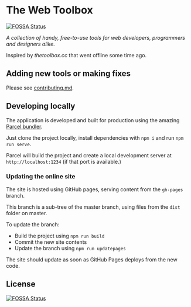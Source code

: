 # The Web Toolbox
[![FOSSA Status](https://app.fossa.io/api/projects/git%2Bgithub.com%2FToshNeox%2Fwebtoolbox.svg?type=shield)](https://app.fossa.io/projects/git%2Bgithub.com%2FToshNeox%2Fwebtoolbox?ref=badge_shield)

_A collection of handy, free-to-use tools for web developers, programmers and designers alike._

Inspired by _thetoolbox.cc_ that went offline some time ago.

## Adding new tools or making fixes
Please see [contributing.md](https://github.com/ToshNeox/webtoolbox/blob/master/CONTRIBUTING.md).

## Developing locally
The application is developed and built for production using the amazing [Parcel bundler](https://github.com/parcel-bundler/parcel).

Just clone the project locally, install dependencies with `npm i` and run `npm run serve`.

Parcel will build the project and create a local development server at `http://localhost:1234` (if that port is available.)

### Updating the online site
The site is hosted using GitHub pages, serving content from the `gh-pages` branch.

This branch is a sub-tree of the master branch, using files from the `dist` folder on master.

To update the branch:

- Build the project using `npm run build`
- Commit the new site contents
- Update the branch using `npm run updatepages`

The site should update as soon as GitHub Pages deploys from the new code.


## License
[![FOSSA Status](https://app.fossa.io/api/projects/git%2Bgithub.com%2FToshNeox%2Fwebtoolbox.svg?type=large)](https://app.fossa.io/projects/git%2Bgithub.com%2FToshNeox%2Fwebtoolbox?ref=badge_large)